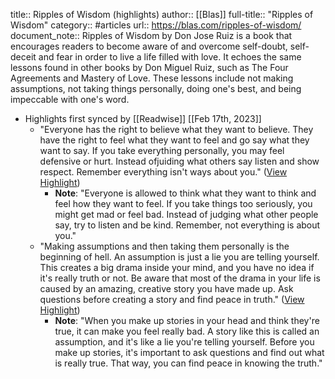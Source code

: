 title:: Ripples of Wisdom (highlights)
author:: [[Blas]]
full-title:: "Ripples of Wisdom"
category:: #articles
url:: https://blas.com/ripples-of-wisdom/
document_note:: Ripples of Wisdom by Don Jose Ruiz is a book that encourages readers to become aware of and overcome self-doubt, self-deceit and fear in order to live a life filled with love. It echoes the same lessons found in other books by Don Miguel Ruiz, such as The Four Agreements and Mastery of Love. These lessons include not making assumptions, not taking things personally, doing one's best, and being impeccable with one's word.

- Highlights first synced by [[Readwise]] [[Feb 17th, 2023]]
	- "Everyone has the right to believe what they want to believe. They have the right to feel what they want to feel and go say what they want to say. If you take everything personally, you may feel defensive or hurt. Instead ofjuiding what others say listen and show respect. Remember everything isn't ways about you." ([View Highlight](https://read.readwise.io/read/01gsfgtaempcxykww0cgx1955d))
		- **Note**: "Everyone is allowed to think what they want to think and feel how they want to feel. If you take things too seriously, you might get mad or feel bad. Instead of judging what other people say, try to listen and be kind. Remember, not everything is about you."
	- "Making assumptions and then taking them personally is the beginning of hell. An assumption is just a lie you are telling yourself. This creates a big drama inside your mind, and you have no idea if it's really truth or not. Be aware that most of the drama in your life is caused by an amazing, creative story you have made up. Ask questions before creating a story and find peace in truth." ([View Highlight](https://read.readwise.io/read/01gsfgtdxk2kc6zwbfjgbn021f))
		- **Note**: "When you make up stories in your head and think they're true, it can make you feel really bad. A story like this is called an assumption, and it's like a lie you're telling yourself. Before you make up stories, it's important to ask questions and find out what is really true. That way, you can find peace in knowing the truth."